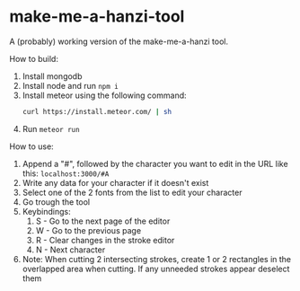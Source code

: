 # make-me-a-hanzi-tool
A (probably) working version of the make-me-a-hanzi tool.

How to build:
1. Install mongodb
1. Install node and run `npm i`
1. Install meteor using the following command:
    ```sh
    curl https://install.meteor.com/ | sh
    ```
1. Run `meteor run`

How to use:
1. Append a "#", followed by the character you want to edit in the URL like this: `localhost:3000/#A`
2. Write any data for your character if it doesn't exist
3. Select one of the 2 fonts from the list to edit your character
4. Go trough the tool
5. Keybindings:
    1. S - Go to the next page of the editor
    2. W - Go to the previous page
    3. R - Clear changes in the stroke editor
    4. N - Next character
6. Note: When cutting 2 intersecting strokes, create 1 or 2 rectangles in the overlapped area when cutting. If any unneeded strokes appear deselect them
